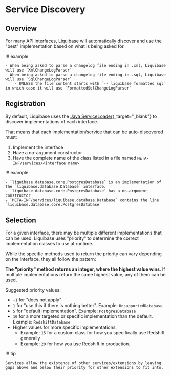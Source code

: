 # Service Discovery

## Overview

For many API interfaces, Liquibase will automatically discover and use the "best" implementation based on what is being asked for.

!!! example
    
    - When being asked to parse a changelog file ending in .xml, Liquibase will use `XmlChangeLogParser`
    - When being asked to parse a changelog file ending in .sql, Liquibase will use `SqlChangeLogParser`
        - UNLESS the file content starts with `-- liquibase formatted sql` in which case it will use `FormattedSqlChangeLogParser`


## Registration

By default, Liquibase uses the [Java ServiceLoader](https://docs.oracle.com/en/java/javase/17/docs/api/java.base/java/util/ServiceLoader.html){_target="_blank"} to discover implementations of each interface.

That means that each implementation/service that can be auto-discovered must:

1. Implement the interface
2. Have a no-argument constructor
3. Have the complete name of the class listed in a file named `META-INF/services/<interface name>`

!!! example
    
    - `liquibase.database.core.PostgresDatabase` is an implementation of the `liquibase.database.Database` interface.
    - `liquibase.database.core.PostgresDatabase` has a no-argument constructor
    - `META-INF/services/liquibase.database.Database` contains the line `liquibase.database.core.PostgresDatabase`

## Selection

For a given interface, there may be multiple different implementations that can be used.
Liquibase uses "priority" to determine the correct implementation classes to use at runtime.

While the specific methods used to return the priority can vary depending on the interface, they all follow the pattern:

**The "priority" method returns an integer, where the highest value wins**. If multiple implementations return the same highest value, any of them can be used.

Suggested priority values:

- `-1` for "does not apply"
- `1` for "use this if there is nothing better". Example: `UnsupportedDatabase` 
- `5` for "default implementation". Example: `PostgresDatabase`
- `10` for a more targeted or specific implementation than the default. Example: `RedshiftDatabase`
- Higher values for more specific implementations. 
    - Example: `15` for a custom class for how you specifically use Redshift generally
    - Example: `20` for how you use Redshift in production.

!!! tip

    Services allow the existence of other services/extensions by leaving gaps above and below their priority for other extensions to fit into. 

